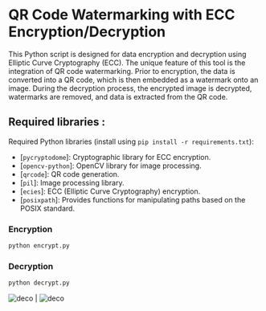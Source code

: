 # QR Code Watermarking with ECC Encryption/Decryption

This Python script is designed for data encryption and decryption using Elliptic Curve Cryptography (ECC). The unique feature of this tool is the integration of QR code watermarking. Prior to encryption, the data is converted into a QR code, which is then embedded as a watermark onto an image. During the decryption process, the encrypted image is decrypted, watermarks are removed, and data is extracted from the QR code.

## Required libraries :
  Required Python libraries (install using `pip install -r requirements.txt`):
  - [`pycryptodome`]: Cryptographic library for ECC encryption.
  - [`opencv-python`]: OpenCV library for image processing.
  - [`qrcode`]: QR code generation.
  - [`pil`]: Image processing library.
  - [`ecies`]: ECC (Elliptic Curve Cryptography) encryption.
  - [`posixpath`]: Provides functions for manipulating paths based on the POSIX standard.

  
### Encryption

```bash
python encrypt.py 
```
### Decryption
```bash
python decrypt.py
```
![deco](https://github.com/Youssef-balh/Encryption-Decryption/assets/113738047/6bf97706-4747-4f87-91a3-53906caaa346) | ![deco](https://github.com/Youssef-balh/Encryption-Decryption/assets/113738047/73349d13-b4a6-4990-b2e5-a79f1a249aba)




